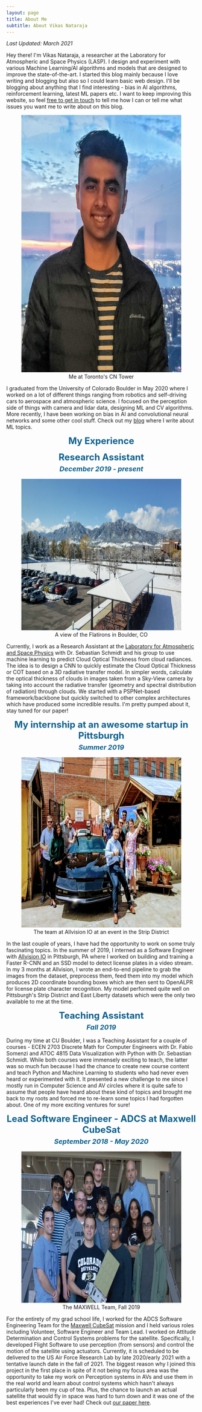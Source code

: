 ```yaml
---
layout: page
title: About Me
subtitle: About Vikas Nataraja
---
```

*Last Updated: March 2021*

Hey there! I'm Vikas Nataraja, a researcher at the Laboratory for Atmospheric and Space Physics (LASP). I design and experiment with various Machine Learning/AI algorithms and models that are designed to improve the state-of-the-art. I started this blog mainly because I love writing and blogging but also so I could learn basic web design. I'll be blogging about anything that I find interesting - bias in AI algorithms, reinforcement learning, latest ML papers etc. I want to keep improving this website, so feel [free to get in touch](https://vikasnataraja.github.io/contact) to tell me how I can or tell me what issues you want me to write about on this blog.

<!-- So if you want to talk about self-driving vehicles, robotics,
machine learning, coffee, how vim is better than emacs, soccer,
hit me up! [Email me](mailto:hnvikas14@gmail.com), connect with me on [LinkedIn](https://www.linkedin.com/in/vikas-hanasoge-nataraja), follow me on [Twitter](http://twitter.com/vikasnataraja) and check out my [Github](https://www.github.com/vikasnataraja). -->


<figure align="center">
  <img width="600" height="680" src="/assets/img/cn_tower.jpg" alt="Vikas Nataraja at the CN Tower in Toronto">
    <figcaption> Me at Toronto's CN Tower </figcaption>
</figure>

I graduated from the University of Colorado Boulder in May 2020 where I worked on a lot of different things ranging from robotics and self-driving cars to aerospace and atmospheric science. I focused on the perception side of things with camera and lidar data, designing ML and CV algorithms. More recently, I have been working on bias in AI and convolutional neural networks and some other cool stuff. Check out my [blog](https://vikasnataraja.github.io/blog/) where I write about ML topics.


<p align="center">
  <strong>
    <font size="5.5" color="0B608D">
      My Experience
    </font>
  </strong>
</p>

<p align="center">
  <strong>
    <font size="5.5" color="0B608D">
      Research Assistant <br/> <i> <font size="4">December 2019 - present </font> </i>
    </font>
  </strong>
</p>

<figure align="center">
  <img width="700" height="400" src="/assets/img/east_campus.jpg" alt="East campus University of Colorado Boulder">
    <figcaption>A view of the Flatirons in Boulder, CO</figcaption>
</figure>


Currently, I work as a Research Assistant at the [Laboratory for Atmospheric and Space Physics](http://lasp.colorado.edu/home/) with
Dr. Sebastian Schmidt and his group to use machine learning to predict Cloud Optical Thickness from cloud radiances. The idea is to design a CNN to quickly estimate the Cloud Optical Thickness or COT based on a 3D radiative transfer model. In simpler words, calculate the
optical thickness of clouds in images taken from a Sky-View camera by taking into account the radiative transfer (geometry and spectral distribution of radiation) through clouds. We started with a PSPNet-based framework/backbone but quickly switched to other complex architectures which have produced some incredible results. I'm pretty pumped about it, stay tuned for our paper!

<p align="center">
  <strong>
    <font size="5.5" color="0B608D">
        My internship at an awesome startup in Pittsburgh <br/> <i> <font size="4"> Summer 2019 </font> </i>
    </font>
  </strong>
</p>

<figure align="center">
  <img width="700" height="450" src="/assets/img/allvision.jpg" alt="Vikas Nataraja at the Allvision IO event in Pittsburgh, PA">
    <figcaption>The team at Allvision IO at an event in the Strip District</figcaption>
</figure>


In the last couple of years, I have had the opportunity to work on some truly fascinating topics. In the summer of 2019, I interned as a Software Engineer with [Allvision IO](https://allvision.io/) in Pittsburgh, PA where I worked on building and training a Faster R-CNN and an SSD model to detect license plates in a video stream. In my 3 months at Allvision, I wrote an end-to-end pipeline to grab the images from the dataset, preprocess them, feed them into my model which produces 2D coordinate bounding boxes which are then sent to OpenALPR for license plate character recognition. My model performed quite well on Pittsburgh's Strip District and East Liberty datasets which were the only two available to me at the time.


<p align="center">
  <strong>
    <font size="5.5" color="0B608D">
        Teaching Assistant <br/> <i> <font size="4"> Fall 2019 </font> </i>
    </font>
  </strong>
</p>


During my time at CU Boulder, I was a Teaching Assistant for a couple of courses - ECEN 2703 Discrete Math
for Computer Engineers with Dr. Fabio Somenzi and ATOC 4815 Data Visualization with Python with Dr. Sebastian Schmidt.
While both courses were immensely exciting to teach, the latter was so much fun because I had the chance to create new
course content and teach Python and Machine Learning to students who had never even heard or experimented with it.
It presented a new challenge to me since I mostly run in Computer Science and AV circles where  it is quite safe
to assume that people have heard about these kind of topics and brought me back to my roots and forced me to
re-learn some topics I had forgotten about. One of my more exciting ventures for sure!


<p align="center">
  <strong>
    <font size="5.5" color="0B608D">
        Lead Software Engineer - ADCS at Maxwell CubeSat <br/> <i> <font size="4"> September 2018 - May 2020</font></i>
    </font>
  </strong>
</p>

<figure align="center">
  <img width="700" height="400" src="/assets/img/maxwell.jpg" alt="Vikas Nataraja and the team at MAXWELL CubeSat">
    <figcaption>The MAXWELL Team, Fall 2019</figcaption>
</figure>

For the entirety of my grad school life, I worked for the ADCS Software Engineering Team for the [Maxwell CubeSat](https://www.colorado.edu/project/maxwellcubesat/our-mission) mission and I held various roles including Volunteer, Software Engineer and Team Lead. I worked on Attitude Determination and Control Systems problems for the satellite. Specifically, I developed Flight Software to use perception (from sensors) and control the motion of the satellite using actuators. Currently, it is scheduled to be delivered to the US Air Force Research Lab by late 2020/early 2021 with a tentative launch date in the fall of 2021. The biggest reason why I joined this project in the first place in spite of it not being my focus area was the opportunity to take my work on Perception systems in AVs and use them in the real world and learn about control systems which hasn't always particularly been my cup of tea. Plus, the chance to launch an actual satellite that would fly in space was hard to turn down and it was one of the best experiences I've ever had! Check out [our paper here](https://digitalcommons.usu.edu/smallsat/2020/all2020/31/).
